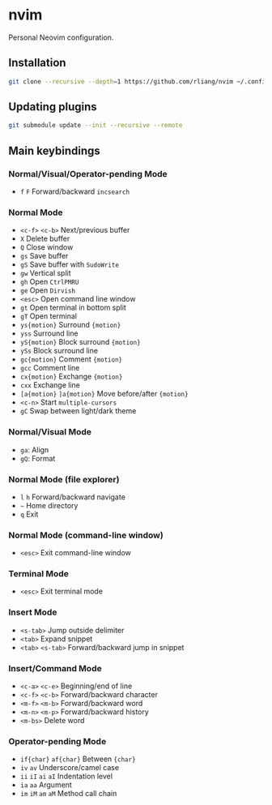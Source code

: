 # nvim
Personal Neovim configuration.

## Installation

```sh
git clone --recursive --depth=1 https://github.com/rliang/nvim ~/.config/nvim
```

## Updating plugins

```sh
git submodule update --init --recursive --remote
```

## Main keybindings

### Normal/Visual/Operator-pending Mode

* `f` `F` Forward/backward `incsearch`

### Normal Mode

* `<c-f>` `<c-b>` Next/previous buffer
* `X` Delete buffer
* `Q` Close window
* `gs` Save buffer
* `gS` Save buffer with `SudoWrite`
* `gw` Vertical split
* `gh` Open `CtrlPMRU`
* `ge` Open `Dirvish`
* `<esc>` Open command line window
* `gt` Open terminal in bottom split
* `gT` Open terminal
* `ys{motion}` Surround `{motion}`
* `yss` Surround line
* `yS{motion}` Block surround `{motion}`
* `ySs` Block surround line
* `gc{motion}` Comment `{motion}`
* `gcc` Comment line
* `cx{motion}` Exchange `{motion}`
* `cxx` Exchange line
* `[a{motion}` `]a{motion}` Move before/after `{motion}`
* `<c-n>` Start `multiple-cursors`
* `gC` Swap between light/dark theme

### Normal/Visual Mode

* `ga`: Align
* `gQ`: Format

### Normal Mode (file explorer)

* `l` `h` Forward/backward navigate
* `~` Home directory
* `q` Exit

### Normal Mode (command-line window)

* `<esc>` Exit command-line window

### Terminal Mode

* `<esc>` Exit terminal mode

### Insert Mode

* `<s-tab>` Jump outside delimiter
* `<tab>` Expand snippet
* `<tab>` `<s-tab>` Forward/backward jump in snippet

### Insert/Command Mode

* `<c-a>` `<c-e>` Beginning/end of line
* `<c-f>` `<c-b>` Forward/backward character
* `<m-f>` `<m-b>` Forward/backward word
* `<m-n>` `<m-p>` Forward/backward history
* `<m-bs>` Delete word

### Operator-pending Mode

* `if{char}` `af{char}` Between `{char}`
* `iv` `av` Underscore/camel case
* `ii` `iI` `ai` `aI` Indentation level
* `ia` `aa` Argument
* `im` `iM` `am` `aM` Method call chain
